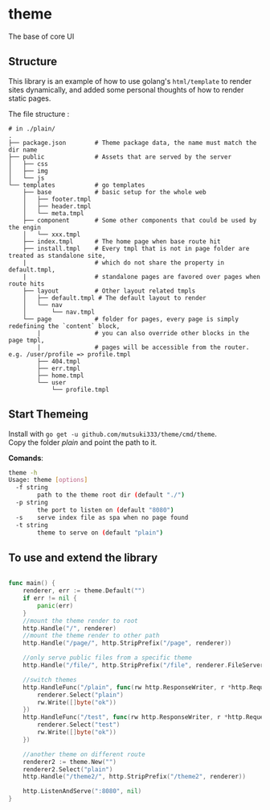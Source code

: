 # theme

The base of core UI

## Structure

This library is an example of how to use golang's `html/template` to render sites dynamically, 
and added some personal thoughts of how to render static pages.

The file structure :

```shell
# in ./plain/
.
├── package.json        # Theme package data, the name must match the dir name
├── public              # Assets that are served by the server
│   ├── css
│   ├── img
│   └── js
└── templates           # go templates
    ├── base            # basic setup for the whole web
    │   ├── footer.tmpl
    │   ├── header.tmpl
    │   └── meta.tmpl
    ├── component       # Some other components that could be used by the engin
    │   └── xxx.tmpl
    ├── index.tmpl      # The home page when base route hit 
    ├── install.tmpl    # Every tmpl that is not in page folder are treated as standalone site,
    |                   # which do not share the property in default.tmpl,
    |                   # standalone pages are favored over pages when route hits
    ├── layout          # Other layout related tmpls
    │   ├── default.tmpl # The default layout to render
    │   └── nav
    │       └── nav.tmpl
    └── page            # folder for pages, every page is simply redefining the `content` block,
        |               # you can also override other blocks in the page tmpl,
        |               # pages will be accessible from the router. e.g. /user/profile => profile.tmpl
        ├── 404.tmpl
        ├── err.tmpl
        ├── home.tmpl
        └── user
            └── profile.tmpl
```

## Start Themeing

Install with `go get -u github.com/mutsuki333/theme/cmd/theme`.  
Copy the folder *plain* and point the path to it.

**Comands**:

```sh
theme -h
Usage: theme [options]
  -f string
        path to the theme root dir (default "./")
  -p string
        the port to listen on (default "8080")
  -s    serve index file as spa when no page found
  -t string
        theme to serve on (default "plain")
```

## To use and extend the library

```go

func main() {
	renderer, err := theme.Default("")
	if err != nil {
		panic(err)
	}
	//mount the theme render to root
	http.Handle("/", renderer)
	//mount the theme render to other path
	http.Handle("/page/", http.StripPrefix("/page", renderer))

	//only serve public files from a specific theme
	http.Handle("/file/", http.StripPrefix("/file", renderer.FileServer))

	//switch themes
	http.HandleFunc("/plain", func(rw http.ResponseWriter, r *http.Request) {
		renderer.Select("plain")
		rw.Write([]byte("ok"))
	})
	http.HandleFunc("/test", func(rw http.ResponseWriter, r *http.Request) {
		renderer.Select("test")
		rw.Write([]byte("ok"))
	})

	//another theme on different route
	renderer2 := theme.New("")
	renderer2.Select("plain")
	http.Handle("/theme2/", http.StripPrefix("/theme2", renderer))

	http.ListenAndServe(":8080", nil)
}

```